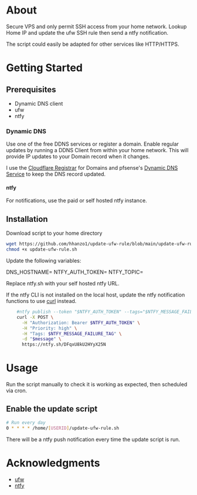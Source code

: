 # About
Secure VPS and only permit SSH access from your home network.
Lookup Home IP and update the ufw SSH rule then send a ntfy notification.

The script could easily be adapted for other services like HTTP/HTTPS.
# Getting Started
## Prerequisites
* Dynamic DNS client
* ufw
* ntfy 
### Dynamic DNS
Use one of the free DDNS services or register a domain.  Enable regular updates by running a DDNS Client from within your home network.  This will provide IP updates to your Domain record when it changes.

I use the [Cloudflare Registrar](https://www.cloudflare.com/en-au/products/registrar/) for Domains and pfsense's [Dynamic DNS Service](https://docs.netgate.com/pfsense/en/latest/services/dyndns/index.html) to keep the DNS record updated.
#### ntfy
For notifications, use the paid or self hosted ntfy instance.
## Installation
Download script to your home directory
```bash
wget https://github.com/hhanzo1/update-ufw-rule/blob/main/update-ufw-rule.sh
chmod +x update-ufw-rule.sh
```

Update the following variables:

DNS_HOSTNAME=
NTFY_AUTH_TOKEN=
NTFY_TOPIC=

Replace ntfy.sh with your self hosted ntfy URL.

If the ntfy CLI is not installed on the local host, update the ntfy notification functions to use [curl](https://docs.ntfy.sh/publish/#__tabbed_1_1) instead.

```bash
    #ntfy publish --token "$NTFY_AUTH_TOKEN" --tags="$NTFY_MESSAGE_FAILURE_TAG" "ntfy.sh/$NTFY_TOPIC" "$message"
    curl -X POST \
      -H "Authorization: Bearer $NTFY_AUTH_TOKEN" \
      -H "Priority: high" \
      -H "Tags: $NTFY_MESSAGE_FAILURE_TAG" \
      -d "$message" \
      https://ntfy.sh/DFqxU8kU2HYyX25N
```
# Usage
Run the script manually to check it is working as expected, then scheduled via cron.
## Enable the update script
```bash
# Run every day
0 * * * * /home/[USERID]/update-ufw-rule.sh
```
There will be a ntfy push notification every time the update script is run.
# Acknowledgments
* [ufw](https://manpages.ubuntu.com/manpages/jammy/en/man8/ufw.8.html)
* [ntfy](https://ntfy.sh/)
